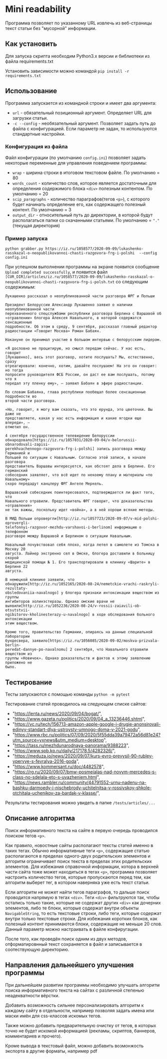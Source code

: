 # Mini readability

Программа позволяет по указанному URL извлечь из веб-страницы
текст статьи без "мусорной" информации.

## Как установить

Для запуска скрипта необходим Python3.х версии и библиотеки из файла requirements.txt

Установить зависимости можно командой `pip install -r requirements.txt`

## Использование

Программа запускается из командной строки и имеет два аргумента:
* `url` - обязательный позиционный аргумент. Определяет URL для загрузки статьи.
* `-c --config` - необязательный аргумент. Позволяет задать путь до файла с конфигурацией.
Если параметр не задан, то используются стандартные настройки.

### Конфигурация из файла
Файл конфигурации (по умолчанию `config.ini`) позволяет 
задать некоторые переменные для управления поведением программы:
* `wrap` - ширина строки в итоговом текстовом файле. По умолчанию = 80
* `words_count` - количество слов, которое является достаточным для определения
содержимого блока `<div>` полезным контентом. По умолчанию = 20
* `scip_paragraphs` - количество параграфов(тегов `<p>`), с которого будет начинать определение 
его, как содержащего полезный контент. По умолчанию = 3
* `output_dir` - относительный путь до директории, в которой будут располагаться папки со скачанными статьями.
По умолчанию = `"."` (текущая директория)

### Пример запуска
`python grabber.py https://iz.ru/1058577/2020-09-09/lukashenko-rasskazal-o-neopublikovannoi-chasti-razgovora-frg-i-polshi 
--config config.ini`

При успешном выполнении программы на экране появится сообщение `Upload completed successfully`,
и появится файл `[CUR_DIR]/articles/iz.ru/1058577/2020-09-09/lukashenko-rasskazal-o-neopublikovannoi-chasti-razgovora-frg-i-polsh.txt`
со следующим содержимым:
~~~
Лукашенко рассказал о неопубликованной части разговора ФРГ и Польши

Президент Белоруссии Александр Лукашенко заявил о наличии неопубликованной части
перехваченного спецслужбами республики разговора Берлина с Варшавой об
«отравлении» блогера Алексея Навального, в которой содержатся сенсационные
подробности. Об этом в среду, 9 сентября, рассказал главный редактор
радиостанции «Говорит Москва» Роман Бабаян.

Накануне он принимал участие в большом интервью с белорусским лидером.

«Я дословно не процитирую, но смысл передам сейчас. У нас есть, говорит
[Лукашенко], весь этот разговор, хотите послушать? Мы, естественно, сразу
отреагировали: конечно, хотим, давайте послушаем! На это он говорит: но тогда
попросите руководителя ФСБ России, он даст ее вам послушать, потому что я
передал эту пленку ему», — заявил Бабаян в эфире радиостанции.

По словам Бабаяна, глава республики пообещал более сенсационные подробности во
второй части разговора.

«Но, говорит, я могу вам сказать, что это ерунда, это цветочки. Вы даже не
представляете, какая у нас есть информация и какие ягодки еще впереди», —
отметил он.

4 сентября государственное телевидение Белоруссии
обнародовало[https://iz.ru/1057031/2020-09-04/v-belorussii-obnarodovali-zapisi-
perekhvachennogo-razgovora-frg-i-polshi] запись разговора между Германией и
Польшей по ситуации с Навальным. Согласно этой записи, в начале разговора
представитель Варшавы интересуется, как обстоят дела в Берлине. Его германский
собеседник заявляет, что всё идет по некоему плану и материалы «по Навальному»
скоро передадут канцлеру ФРГ Ангеле Меркель.

Варшавский собеседник поинтересовался, подтверждается ли факт того, что
Навального отравили. Представитель ФРГ говорит, что доказательства «отравления»
не так важны, поскольку идет «война», а в ней хороши всякие методы.

В МИД Польши опровергли[http://iz.ru/1057723/2020-09-07/v-mid-polshi-oprovergli-
telefonnyi-razgovor-mezhdu-varshavoi-i-berlinom] информацию о телефонном
разговоре между Варшавой и Берлином о ситуации Навальным.

Навальный почувствовал себя плохо, когда летел в самолете из Томска в Москву 20
августа. Лайнер экстренно сел в Омске, блогера доставили в больницу скорой
медицинской помощи № 1. Его транспортировали в клинику «Шарите» в Берлине 22
августа.

В немецкой клинике заявили, что
обнаружили[http://iz.ru/1052165/2020-08-24/nemetckie-vrachi-raskryli-rezultaty-
obsledovaniia-navalnogo] у блогера признаки интоксикации веществом из группы
ингибиторов холинэстеразы. Однако омские врачи не
выявили[http://iz.ru/1052236/2020-08-24/v-rossii-zaiavili-ob-otsutstvii-
ngibitorov-kholinesterazy-u-navalnogo] в ходе обследования больного интоксикации
этим веществом.

Кроме того, правительство Германии, опираясь на данные специальной лаборатории
бундесвера, заявило[https://iz.ru/1056085/2020-09-02/moskva-prizvala-berlin-
peredat-dannye-po-navalnomu] 2 сентября, что Навального отравили веществом из
группы «Новичок». Однако доказательств и фактов к этому заявлению приложено не
было.
~~~

## Тестирование

Тесты запускаются с помощью команды `python -m pytest`

Тестирование статей проводилось на следующем списке сайтов:
* "https://lenta.ru/news/2020/09/04/bogat/",
* "https://www.gazeta.ru/politics/2020/09/04_a_13236446.shtml",
* "https://vc.ru/tech/156713-amazon-apple-google-i-drugie-anonsirovali-edinyy-standart-dlya-ustroystv-umnogo-doma-v-2021-godu",
* "https://www.rbc.ru/politics/07/09/2020/5f55dda39a79472a56d81e24?utm_source=yxnews&utm_medium=desktop",
* "https://tass.ru/mezhdunarodnaya-panorama/9388223",
* "https://www.spb.kp.ru/daily/217178.5/4282326/",
* "https://meduza.io/news/2020/09/07/kurs-evro-prevysil-90-rubley-vpervye-s-fevralya-2016-goda",
* "https://www.kommersant.ru/doc/4482578",
* "https://rg.ru/2020/09/07/bmw-posmeialas-nad-novym-mercedes-s-class-no-sdelala-eto-s-uvazheniem.html",
* "https://news.rambler.ru/community/44791552-urnu-nadenu-na-bashku-darmoedy-i-nischebrody-uchitelnitsa-v-rossiyskoy-shkole-otchitala-uchenikov-za-bardak-v-klasse/",

Результаты тестирования можно увидеть в папке `/tests/articles/...`

## Описание алгоритма

Поиск информативного текста на сайте в первую очередь проводился поиском тегов `<p>`.

Как правило, новостные сайты располагают тексты статей именно в таких тегах. Обычно информативные теги `<p>`,
содержащие статью располагаются в пределах одного-двух родительских элементов 
и алгоритм ограничивает поиск текста в пределах этих родительских элементов. Для избежания справочной информации,
котора в верхней части сайта тоже может находиться в тегах `<p>`, программа позволяет настроить количество тегов, которые
пропускаются перед тем, как алгоритм выберет тег, в котором наверняка уже есть текст статьи.

Если алгоритм не может найти тегов параграфов, то дальше поиск проводится напрямую в тегах `<div>`.
Теги `<div>` фильтруются так, чтобы остались только такие, которые не содержат других `<div>` как дочерних элементов,
либо те блоки, которые содержат внутри объекты `NavigableString`, то есть текстовые строки, либо теги, которые содержат
внутри только текстовые строки.
Для избежания коротких блоков, как полезный контент принимаются блоки, содержащие не меньше 20 слов. Данный параметр 
можно настраивать в файле конфиругации.

После того, как проведён поиск одним из двух методов, 
отформатировнный текст сохраняется в файл и записывается в соотествующую директорию.

## Направления дальнейшего улучшения программы

При дальнейшем развитии программы необходимо улучшать алгоритм поиска информативного текста на сайтах с различной 
степенью неадекватности вёрстки.

Добавить возможность сильнее персонализировать алгоритм к каждому сайту в отдельности, например позволяя задать имена 
или маски имён для css-классов искомых тегов.

Также можно добавить предварительную очистку от тегов, в которых точно не будет искомой информацией 
(рекламы, скриптов, баннеров, комментариев и прочего).

Кроме вывода в текстовый файл, можно добавить возмонжость экспорта в другие форматы, например pdf
